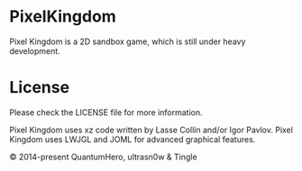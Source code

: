 # PixelKingdom
Pixel Kingdom is a 2D sandbox game, which is still under heavy development.






# License
Please check the LICENSE file for more information.

Pixel Kingdom uses xz code written by Lasse Collin and/or Igor Pavlov.
Pixel Kingdom uses LWJGL and JOML for advanced graphical features.

© 2014-present QuantumHero, ultrasn0w & Tingle
